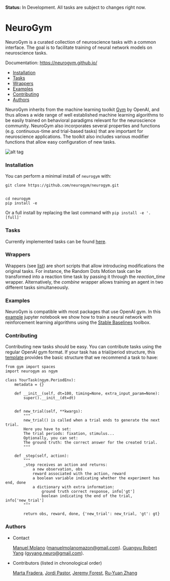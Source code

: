 **Status:** In Development. All tasks are subject to changes right now.

# NeuroGym

NeuroGym is a curated collection of neuroscience tasks with a common interface.
The goal is to facilitate training of neural network models on neuroscience tasks. 

Documentation: https://neurogym.github.io/
- [Installation](#Installation)
- [Tasks](#Tasks)
- [Wrappers](#Wrappers)
- [Examples](#Examples)
- [Contributing](#Contributing)
- [Authors](#Authors)

NeuroGym inherits from the machine learning toolkit [Gym](https://github.com/openai/gym) by OpenAI, 
and thus allows a wide range of well established machine learning algorithms to be easily trained on behavioral paradigms relevant for the neuroscience community. 
NeuroGym also incorporates several properties and functions (e.g. continuous-time and trial-based tasks) that are important for neuroscience applications.
The toolkit also includes various modifier functions that allow easy configuration of new tasks. 


![alt tag](docs/pipeline.png)



### Installation


You can perform a minimal install of ``neurogym`` with:

    git clone https://github.com/neurogym/neurogym.git


    cd neurogym
    pip install -e


    
Or a full install by replacing the last command with ``pip install -e '.[full]'``



### Tasks
Currently implemented tasks can be found [here](https://github.com/gyyang/neurogym/blob/master/docs/tasks.md).



### Wrappers
Wrappers (see [list](https://github.com/gyyang/neurogym/blob/master/docs/wrappers.md))
are short scripts that allow introducing modifications the original tasks. For instance, the Random Dots Motion task can be transformed into a reaction time task by passing it through the *reaction_time* wrapper. Alternatively, the *combine* wrapper allows training an agent in two different tasks simultaneously. 

### Examples

NeuroGym is compatible with most packages that use OpenAI gym. 
In this [example](https://github.com/gyyang/neurogym/blob/master/examples/example_neurogym_rl.ipynb) jupyter notebook we show how to train
a neural network with reinforcement learning algorithms using the 
[Stable Baselines](https://github.com/hill-a/stable-baselines) toolbox.


### Contributing
Contributing new tasks should be easy. You can contribute tasks using the regular OpenAI gym format. If your task has a trial/period structure,
this [template](https://github.com/gyyang/neurogym/blob/master/examples/template.py) provides the basic structure that we recommend a task to have:

```
from gym import spaces
import neurogym as ngym

class YourTask(ngym.PeriodEnv):
    metadata = {}

    def __init__(self, dt=100, timing=None, extra_input_param=None):
        super().__init__(dt=dt)
       

    def new_trial(self, **kwargs):
        """
        new_trial() is called when a trial ends to generate the next trial.
        Here you have to set:
        The trial periods: fixation, stimulus...
        Optionally, you can set:
        The ground truth: the correct answer for the created trial.
        """
     
    def _step(self, action):
        """
        _step receives an action and returns:
            a new observation, obs
            reward associated with the action, reward
            a boolean variable indicating whether the experiment has end, done
            a dictionary with extra information:
                ground truth correct response, info['gt']
                boolean indicating the end of the trial, info['new_trial']
        """

        return obs, reward, done, {'new_trial': new_trial, 'gt': gt}

```




### Authors
* Contact

    [Manuel Molano](https://github.com/manuelmolano) (manuelmolanomazon@gmail.com).
    [Guangyu Robert Yang](https://github.com/gyyang) (gyyang.neuro@gmail.com).

* Contributors (listed in chronological order)

    [Marta Fradera](https://github.com/martafradera),
    [Jordi Pastor](https://github.com/pastorjordi),
    [Jeremy Forest](https://github.com/jeremyforest),
    [Ru-Yuan Zhang](https://github.com/ruyuanzhang)
